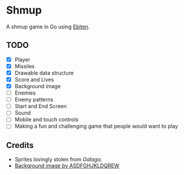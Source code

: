 # Shmup

A shmup game in Go using [Ebiten][ebiten].

## TODO
- [x] Player
- [x] Missiles
- [x] Drawable data structure
- [X] Score and Lives
- [X] Background image
- [ ] Enemies
- [ ] Enemy patterns
- [ ] Start and End Screen
- [ ] Sound
- [ ] Mobile and touch controls
- [ ] Making a fun and challenging game that people would want to play

## Credits
- Sprites lovingly stolen from *Galaga*.
- [Background image by ASDFGHJKLDQREW][bg]

[ebiten]: https://hajimehoshi.github.io/ebiten/
[bg]: https://www.deviantart.com/asdfghjkldqrew/art/Space-743777252
